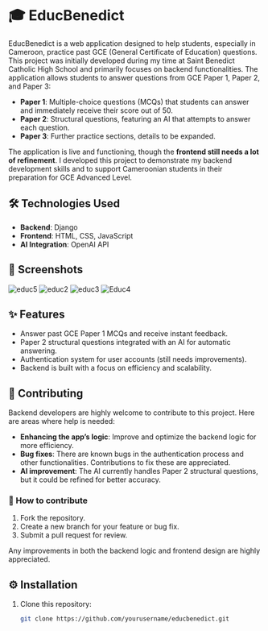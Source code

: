 # 🎓 EducBenedict

EducBenedict is a web application designed to help students, especially in Cameroon, practice past GCE (General Certificate of Education) questions. This project was initially developed during my time at Saint Benedict Catholic High School and primarily focuses on backend functionalities. The application allows students to answer questions from GCE Paper 1, Paper 2, and Paper 3:

- **Paper 1**: Multiple-choice questions (MCQs) that students can answer and immediately receive their score out of 50.
- **Paper 2**: Structural questions, featuring an AI that attempts to answer each question.
- **Paper 3**: Further practice sections, details to be expanded.

The application is live and functioning, though the **frontend still needs a lot of refinement**. I developed this project to demonstrate my backend development skills and to support Cameroonian students in their preparation for GCE Advanced Level.

## 🛠 Technologies Used

- **Backend**: Django
- **Frontend**: HTML, CSS, JavaScript
- **AI Integration**: OpenAI API

## 📸 Screenshots
![educ5](https://github.com/user-attachments/assets/aba88a0c-c2b1-42e4-8ca9-e88663e01fa5)
![educ2](https://github.com/user-attachments/assets/f5eb8273-b043-40a8-b3aa-d17158974756)
![educ3](https://github.com/user-attachments/assets/2a944711-8d5f-4dd2-9919-6be1783e9ccf)
![Educ4](https://github.com/user-attachments/assets/6ba692bf-6f38-4545-a258-8179b76bfccd)


## ✨ Features

- Answer past GCE Paper 1 MCQs and receive instant feedback.
- Paper 2 structural questions integrated with an AI for automatic answering.
- Authentication system for user accounts (still needs improvements).
- Backend is built with a focus on efficiency and scalability.
  
## 🤝 Contributing

Backend developers are highly welcome to contribute to this project. Here are areas where help is needed:

- **Enhancing the app’s logic**: Improve and optimize the backend logic for more efficiency.
- **Bug fixes**: There are known bugs in the authentication process and other functionalities. Contributions to fix these are appreciated.
- **AI improvement**: The AI currently handles Paper 2 structural questions, but it could be refined for better accuracy.

### 🚀 How to contribute

1. Fork the repository.
2. Create a new branch for your feature or bug fix.
3. Submit a pull request for review.

Any improvements in both the backend logic and frontend design are highly appreciated.

## ⚙️ Installation

1. Clone this repository:
   ```bash
   git clone https://github.com/yourusername/educbenedict.git
